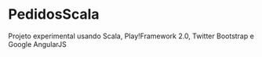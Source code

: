 PedidosScala
============

Projeto experimental usando Scala, Play!Framework 2.0, Twitter Bootstrap e Google AngularJS
